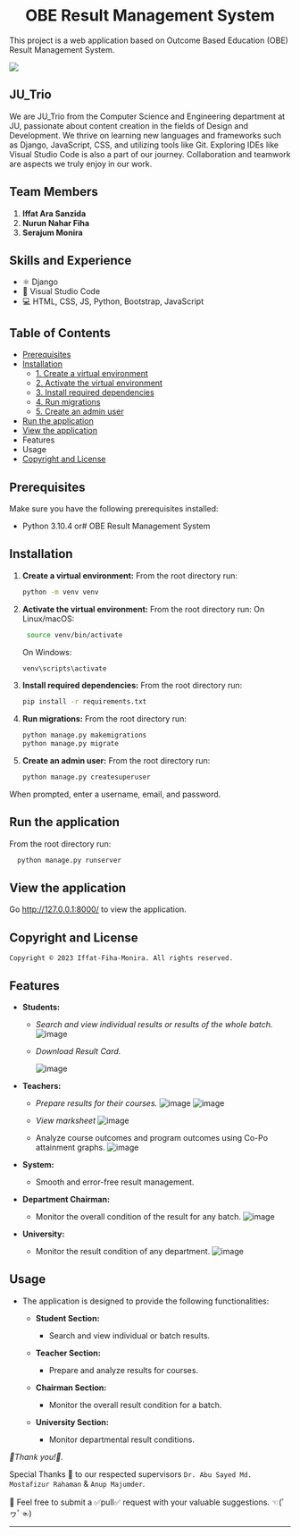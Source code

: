 <h1 align="center">OBE Result Management System</h1>
This project is a web application based on Outcome Based Education (OBE) Result Management System.

![](https://github.com/whomping-willow/OBE/blob/main/static/images/homeAnimation.gif)

## JU_Trio
We are JU_Trio from the Computer Science and Engineering department at JU, passionate about content creation in the fields of Design and Development. We thrive on learning new languages and frameworks such as Django, JavaScript, CSS, and utilizing tools like Git. Exploring IDEs like Visual Studio Code is also a part of our journey. Collaboration and teamwork are aspects we truly enjoy in our work.

## Team Members
1. **Iffat Ara Sanzida**
2. **Nurun Nahar Fiha**
3. **Serajum Monira**

## Skills and Experience
- ⚛ Django
- 📱 Visual Studio Code
- 💻 HTML, CSS, JS, Python, Bootstrap, JavaScript

## Table of Contents
- [Prerequisites](#prerequisites)
- [Installation](#installation)
  - [1. Create a virtual environment](#1-create-a-virtual-environment)
  - [2. Activate the virtual environment](#2-activate-the-virtual-environment)
  - [3. Install required dependencies](#3-install-required-dependencies)
  - [4. Run migrations](#4-run-migrations)
  - [5. Create an admin user](#5-create-an-admin-user)
- [Run the application](#run-the-application)
- [View the application](#view-the-application)
- Features
- Usage
- [Copyright and License](#copyright-and-license)

## Prerequisites
Make sure you have the following prerequisites installed:
- Python 3.10.4 or# OBE Result Management System
## Installation
1. **Create a virtual environment:**
   From the root directory run:
   ```bash
   python -m venv venv
   ```
2. **Activate the virtual environment:**
   From the root directory run:
     On Linux/macOS:
   ```bash
    source venv/bin/activate
   ```
    On Windows:
    ```bash
    venv\scripts\activate
    ```
3. **Install required dependencies:**
   From the root directory run:
    ```bash
    pip install -r requirements.txt
    ```
4. **Run migrations:**
    From the root directory run:
    ```bash
    python manage.py makemigrations
    python manage.py migrate
    ```
5. **Create an admin user:**
    From the root directory run:
     ```bash
    python manage.py createsuperuser
     ```
When prompted, enter a username, email, and password.

## Run the application
  From the root directory run:
  ```bash
    python manage.py runserver
  ```

## View the application
  Go http://127.0.0.1:8000/ to view the application.

## Copyright and License
    Copyright © 2023 Iffat-Fiha-Monira. All rights reserved.

## Features

- **Students:**
  - *Search and view individual results or results of the whole batch.*
  ![image](https://github.com/whomping-willow/OBE/assets/51289468/7beb78ea-cf60-4710-b8c7-9e067466c653)
  
  - *Download Result Card.*
    
    ![image](https://github.com/whomping-willow/OBE/assets/51289468/a8596c03-adb8-499f-8a98-2aea6a586c74)


- **Teachers:**
  - *Prepare results for their courses.*
    ![image](https://github.com/whomping-willow/OBE/assets/51289468/fa9b50b0-b22b-471e-964b-708608cb20a5)
    ![image](https://github.com/whomping-willow/OBE/assets/51289468/02b7fce5-86a5-4223-b069-80691bd44b7d)
  - *View marksheet*
    ![image](https://github.com/whomping-willow/OBE/assets/51289468/85e00e87-75c8-4d90-a2a7-1bcfef0e92a3)

  - Analyze course outcomes and program outcomes using Co-Po attainment graphs.
    ![image](https://github.com/whomping-willow/OBE/assets/51289468/bddb9668-2a8d-4c27-9fb8-d38f662abb7b)


- **System:**
  - Smooth and error-free result management.

- **Department Chairman:**
  - Monitor the overall condition of the result for any batch.
    ![image](https://github.com/whomping-willow/OBE/assets/51289468/e74c73d4-5e6f-424a-a5d4-c1a0ec9566ab)

    

- **University:**
  - Monitor the result condition of any department.
    ![image](https://github.com/whomping-willow/OBE/assets/51289468/6219ebb0-4f65-4436-9f72-490f5803afb6)

  

## Usage

- The application is designed to provide the following functionalities:

  - **Student Section:**
    - Search and view individual or batch results.

  - **Teacher Section:**
    - Prepare and analyze results for courses.

  - **Chairman Section:**
    - Monitor the overall result condition for a batch.

  - **University Section:**
    - Monitor departmental result conditions.

  
*💫Thank you!💫.*

Special Thanks 💚 to our respected supervisors  `Dr. Abu Sayed Md. Mostafizur Rahaman` & `Anup Majumder`.

💭 Feel free to submit a ✅pull✅ request with your valuable suggestions. ☜(ﾟヮﾟ☜)

---













